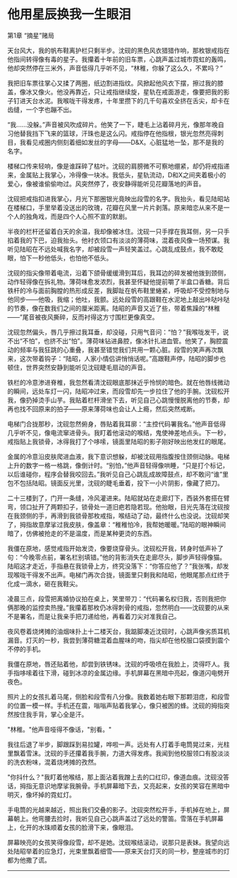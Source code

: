 # 他用星辰换我一生眼泪

第1章 “摘星”赌局

天台风大，我的帆布鞋离护栏只剩半步。沈砚的黑色风衣猎猎作响，那枚银戒指在他指间转得像有毒的星子。我攥着十年前的旧车票，心跳声盖过城市霓虹的轰鸣，他却突然停在三米外，声音低得几乎听不见，“林稚，你躲了这么久，不累吗？”

我把旧车票往掌心又揉了两圈，纸边割进指纹。风掀起他风衣下摆，擦过我的膝盖，像冰又像火。他没再靠近，只让戒指继续旋，星轨在戒面游走，像要把我的影子钉进天台水泥。我喉咙干得发疼，十年里攒下的几千句喜欢全挤在舌尖，却卡在齿缝，一个字也蹦不出。

“我……没躲。”声音被风吹成碎片。他笑了一下，睫毛上沾着碎月光，像那年晚自习他替我挡下飞来的篮球，汗珠也是这么闪。戒指停在他指根，银光忽然亮得刺目，我看见戒圈内侧刻着细如发丝的字母——D&X。心脏猛地一坠，那不是我的名字。

楼梯口传来轻响，像是谁踩碎了枯叶。沈砚的肩膀微不可察地绷紧，却仍将戒指递来，金属贴上我掌心，冷得像一块冰。我低头，星轨流动，D和X之间夹着极小的爱心，像被谁偷偷吻过。风突然停了，夜安静得能听见花瓣落地的声音。

沈砚把戒指扣进我掌心，月光下那圈银光竟映出段雪的名字。我抬头，看见陆昭站在楼梯口，手里举着没送出的玫瑰，花瓣在风里一片片剥落。原来暗恋从来不是一个人的独角戏，而是四个人心照不宣的默剧。

半夜的栏杆还留着白天的余温，我却像被冰住。沈砚一只手撑在我耳侧，另一只手掐着我的下巴，迫我抬头。他衬衣领口有淡淡的薄荷味，混着夜风像一场预谋。我听见陆昭在不远处喊我名字，却被段雪一声轻笑盖过。心跳乱成鼓点，我不敢眨眼，怕下一秒他低头，也怕他不低头。

沈砚的指尖像带着电流，沿着下颌骨缓缓滑到耳后，我耳边的碎发被他拨到颈侧，动作轻得像在拆礼物。薄荷味愈发浓烈，我甚至怀疑他提前嚼了半盒口香糖。背后铁杆的冷与面前胸膛的热形成反差，我脚趾在帆布鞋里蜷紧，呼吸却不受控制地与他同步——他吸，我缩；他吐，我颤。远处段雪的高跟鞋在水泥地上敲出咔哒咔哒的节奏，像在数我们之间的厘米距离。陆昭的声音又近了些，带着焦躁的“林稚——”尾音被夜风撕碎，反而衬得这方寸围栏更像真空。

沈砚忽然偏头，唇几乎擦过我耳垂，却没碰，只用气音问：“怕？”我喉咙发干，说不出“不怕”，也挤不出“怕”。薄荷味钻进鼻腔，像冰针扎进血管。他笑了，胸腔震动的频率与我狂跳的心重叠，我甚至错觉我们共用一颗心脏。段雪的笑声再次飘来，这次带着钩子：“陆昭，人家小情侣讲悄悄话呢。”高跟鞋声停，陆昭的脚步也顿住，世界突然安静到能听见沈砚睫毛扇动的声音。

铁栏的冷意渗进脊椎，我忽然看清沈砚眼底那抹近乎怜悯的暗色。就在他唇线微动的瞬间，远处车灯一闪，陆昭冲过来，而段雪却先一步拉住了他的手腕。沈砚松开我，像扔掉烫手山芋。我贴着栏杆滑坐下去，听见自己心跳慢慢脱离他的节奏，却再也找不回原来的拍子——原来薄荷味也会让人上瘾，然后突然戒断。

电梯门合拢那秒，沈砚忽然俯身，唇贴着我耳廓：“主控代码署我名。”他声音低得几乎听不见，像电流窜进骨头。我盯着他滚动的喉结，鬼使神差地点头。下一秒，戒指贴上我锁骨，冰得我打了个哆嗦，镜面里陆昭的影子刚好映出他发红的眼尾。

金属的冷意沿皮肤爬进血液，我下意识想躲，却被沈砚用指腹按住颈侧动脉。电梯上升的数字一格一格跳，像倒计时。“别怕，”他声音轻得像哄睡，“只是打个标记，以后谁碰你，程序会替我咬回去。”我听见自己心跳乱成故障鼓点，却不敢问“谁”里包不包括陆昭。镜面反光里，沈砚的睫毛垂着，投下一小片阴影，像藏了把刀。

二十三楼到了，门开一条缝，冷风灌进来。陆昭就站在走廊灯下，西装外套搭在臂弯，领口扯开了两颗扣子，锁骨处一道旧疤若隐若现。他抬眼，目光先落在沈砚按在我颈侧的手，再滑到我锁骨那枚戒指，喉结动了动，最终什么也没说。沈砚却笑了，拇指故意摩挲过我皮肤，像盖章：“稚稚怕冷，我帮她暖暖。”陆昭的眼神瞬间暗了，仿佛被抢走的不是温度，而是某种更烫的东西。

我僵在原地，感觉戒指开始发烫，像要烧穿骨头。沈砚松开我，转身时低声补了句：“今晚零点前，署名栏别填错。”他的背影消失在走廊尽头，脚步声轻得像猫。陆昭这才走近，手指悬在我锁骨上方，终究没落下：“你答应他了？”我张嘴，却发现喉咙干得发不出声。电梯门再次合拢，镜面里只剩我和陆昭，他眼尾那点红终于化成一滴水，砸在我鞋尖。

凌晨三点，段雪把离婚协议拍在桌上，笑里带刀：“代码署名权归我，否则我把你俩那晚的监控卖热搜。”我攥着那枚仍冰得刺骨的戒指，忽然明白——沈砚要的从来不是署名，而是让我亲手把刀递给他，再看着刀尖对准我自己。

夜风卷着烧烤摊的油烟味扑上十二楼天台，我踮脚凑近沈砚时，心跳声像劣质耳机漏音。灯灭的一秒，我尝到薄荷糖混着血腥味的吻，指尖却在他校服口袋摸到震个不停的手机。

我僵在原地，唇还贴着他，却尝到铁锈味。沈砚的呼吸喷在我脸上，烫得吓人。我手指哆嗦着往下滑，碰到冰凉的金属边缘。手机屏幕在黑暗中亮起，像道闪电劈开夜色。

照片上的女孩扎着马尾，侧脸和段雪有八分像。我数着她右眼下那颗泪痣，和段雪的位置一模一样。手机还在震，嗡嗡声贴着我掌心，像只被困的蜂。沈砚的拇指突然按住我手背，掌心全是汗。

"林稚。"他声音哑得不像话，"别看。"

我往后退了半步，脚跟踩到易拉罐，哗啦一声。远处有人打着手电筒晃过来，光柱里飘着雪沫。沈砚的手还攥着我手腕，力道大得发疼。我闻到他校服领口有股淡淡的洗衣粉味，混着烧烤摊的孜然。

"你抖什么？"我盯着他喉结，那上面沾着我蹭上去的口红印，像道血痕。沈砚没答话，拇指无意识地摩挲我腕骨。手机屏幕暗下去，又亮起来，女孩的笑容在黑暗中明灭，像坏掉的霓虹灯。

手电筒的光越来越近，照出我们交叠的影子。沈砚突然松开手，手机掉在地上，屏幕朝上。他弯腰去捡时，我听见自己心跳声盖过了远处的警笛。雪落在手机屏幕上，化开的水珠顺着女孩的脸滑下来，像眼泪。

屏幕映亮的女孩笑得像段雪，却不是她。沈砚喉结滚动，说那只是表妹。我望向远处陆昭举着的应急灯，光束里飘着细雪——原来天台灯灭的同一秒，整座城市的灯都为他撒了谎。


---

